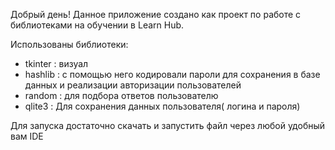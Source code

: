 Добрый день! 
Данное приложение создано как проект по работе с библиотеками на обучении в Learn Hub.

Использованы библиотеки:
- tkinter : визуал
- hashlib : с помощью него кодировали пароли для сохранения в базе данных и реализации авторизации пользователей
- random : для подбора ответов пользователю
- qlite3 : Для сохранения данных пользователя( логина и пароля)

Для запуска достаточно скачать и запустить файл через любой удобный вам IDE

